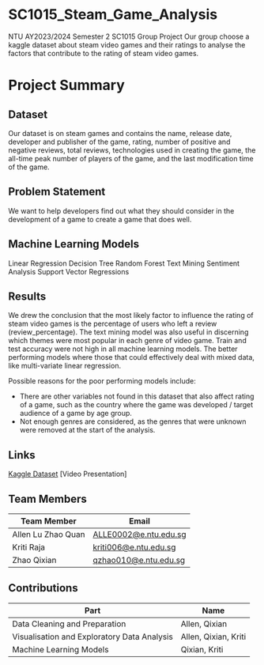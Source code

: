 # SC1015_Steam_Game_Analysis
NTU AY2023/2024 Semester 2 SC1015 Group Project
Our group choose a kaggle dataset about steam video games and their ratings to analyse the factors that contribute to the rating of steam video games.

# Project Summary
## Dataset
Our dataset is on steam games and contains the name, release date, developer and publisher of the game, rating, number of positive and negative reviews, total reviews, technologies used in creating the game, the all-time peak number of players of the game, and the last modification time of the game.
## Problem Statement
We want to help developers find out what they should consider in the development of a game to create a game that does well.
## Machine Learning Models
Linear Regression
Decision Tree
Random Forest
Text Mining
Sentiment Analysis
Support Vector Regressions
## Results
We drew the conclusion that the most likely factor to influence the rating of steam video games is the percentage of users who left a review (review_percentage).
The text mining model was also useful in discerning which themes were most popular in each genre of video game. Train and test accuracy were not high in all machine learning models. The better performing models where those that could effectively deal with mixed data, like multi-variate linear regression.

Possible reasons for the poor performing models include:
- There are other variables not found in this dataset that also affect rating of a game, such as the country where the game was developed / target audience of a game by age group.
- Not enough genres are considered, as the genres that were unknown were removed at the start of the analysis.


## Links
[Kaggle Dataset]([https://www.kaggle.com/datasets/whigmalwhim/steam-releases])
[Video Presentation]
## Team Members
| Team Member | Email |
| ------------- | ------------- |
|Allen Lu Zhao Quan|ALLE0002@e.ntu.edu.sg|
|Kriti Raja|kriti006@e.ntu.edu.sg|
|Zhao Qixian|qzhao010@e.ntu.edu.sg|

## Contributions
| Part | Name |
| ------------- | ------------- |
| Data Cleaning and Preparation | Allen, Qixian  |
| Visualisation and Exploratory Data Analysis  | Allen, Qixian, Kriti |
| Machine Learning Models  | Qixian, Kriti |
